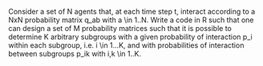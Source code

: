 Consider a set of N agents that, at each time step t, interact according to a NxN probability matrix q_ab with a \in 1..N. Write a code in R such that one can design a set of M probability matrices such that it is possible to determine K arbitrary subgroups with a given probability of interaction p_i within each subgroup, i.e. i \in 1...K, and with probabilities of interaction between subgroups p_ik with i,k \in 1..K.

